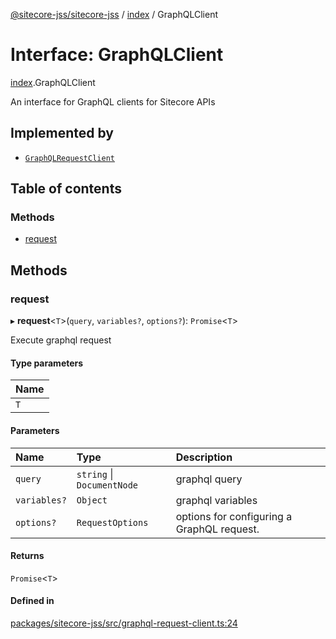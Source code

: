 [@sitecore-jss/sitecore-jss](../README.md) / [index](../modules/index.md) / GraphQLClient

# Interface: GraphQLClient

[index](../modules/index.md).GraphQLClient

An interface for GraphQL clients for Sitecore APIs

## Implemented by

- [`GraphQLRequestClient`](../classes/index.GraphQLRequestClient.md)

## Table of contents

### Methods

- [request](index.GraphQLClient.md#request)

## Methods

### request

▸ **request**\<`T`\>(`query`, `variables?`, `options?`): `Promise`\<`T`\>

Execute graphql request

#### Type parameters

| Name |
| :------ |
| `T` |

#### Parameters

| Name | Type | Description |
| :------ | :------ | :------ |
| `query` | `string` \| `DocumentNode` | graphql query |
| `variables?` | `Object` | graphql variables |
| `options?` | `RequestOptions` | options for configuring a GraphQL request. |

#### Returns

`Promise`\<`T`\>

#### Defined in

[packages/sitecore-jss/src/graphql-request-client.ts:24](https://github.com/Sitecore/jss/blob/a792e20a8/packages/sitecore-jss/src/graphql-request-client.ts#L24)
